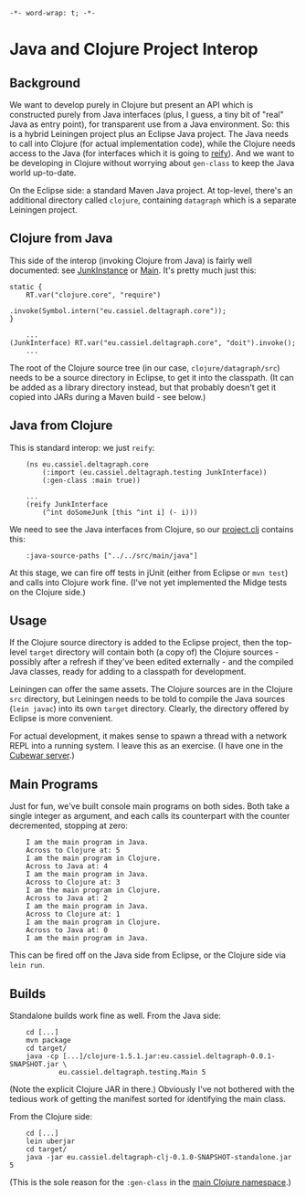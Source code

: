 `-*- word-wrap: t; -*-`

# Java and Clojure Project Interop

## Background

We want to develop purely in Clojure but present an API which is constructed purely from Java interfaces (plus, I guess, a tiny bit of "real" Java as entry point), for transparent use from a Java environment. So: this is a hybrid Leiningen project plus an Eclipse Java project. The Java needs to call into Clojure (for actual implementation code), while the Clojure needs access to the Java (for interfaces which it is going to [reify](http://clojuredocs.org/clojure_core/clojure.core/reify)). And we want to be developing in Clojure without worrying about `gen-class` to keep the Java world up-to-date.

On the Eclipse side: a standard Maven Java project. At top-level, there's an additional directory called `clojure`, containing `datagraph` which is a separate Leiningen project.

## Clojure from Java

This side of the interop (invoking Clojure from Java) is fairly well documented: see [JunkInstance](src/main/java/eu/cassiel/deltagraph/testing/JunkInstance.java) or [Main](src/main/java/eu/cassiel/deltagraph/testing/Main.java). It's pretty much just this:

	static {
		RT.var("clojure.core", "require")
                        .invoke(Symbol.intern("eu.cassiel.deltagraph.core"));
	}

        ...
	(JunkInterface) RT.var("eu.cassiel.deltagraph.core", "doit").invoke();
        ...

The root of the Clojure source tree (in our case, `clojure/datagraph/src`) needs to be a source directory in Eclipse, to get it into the classpath. (It can be added as a library directory instead, but that probably doesn't get it copied into JARs during a Maven build - see below.)

## Java from Clojure

This is standard interop: we just `reify`:

        (ns eu.cassiel.deltagraph.core
            (:import (eu.cassiel.deltagraph.testing JunkInterface))
            (:gen-class :main true))

        ...
        (reify JunkInterface
            (^int doSomeJunk [this ^int i] (- i)))

We need to see the Java interfaces from Clojure, so our [project.clj](clojure/deltagraph/project.clj) contains this:

        :java-source-paths ["../../src/main/java"]

At this stage, we can fire off tests in jUnit (either from Eclipse or `mvn test`) and calls into Clojure work fine. (I've not yet implemented the Midge tests on the Clojure side.)

## Usage

If the Clojure source directory is added to the Eclipse project, then the top-level `target` directory will contain both (a copy of) the Clojure sources - possibly after a refresh if they've been edited externally - and the compiled Java classes, ready for adding to a classpath for development.

Leiningen can offer the same assets. The Clojure sources are in the Clojure `src` directory, but Leiningen needs to be told to compile the Java sources (`lein javac`) into its own `target` directory. Clearly, the directory offered by Eclipse is more convenient.

For actual development, it makes sense to spawn a thread with a network REPL into a running system. I leave this as an exercise. (I have one in the [Cubewar server](https://github.com/cassiel/cubewar).)

## Main Programs

Just for fun, we've built console main programs on both sides. Both take a single integer as argument, and each calls its counterpart with the counter decremented, stopping at zero:

        I am the main program in Java.
        Across to Clojure at: 5
        I am the main program in Clojure.
        Across to Java at: 4
        I am the main program in Java.
        Across to Clojure at: 3
        I am the main program in Clojure.
        Across to Java at: 2
        I am the main program in Java.
        Across to Clojure at: 1
        I am the main program in Clojure.
        Across to Java at: 0
        I am the main program in Java.

This can be fired off on the Java side from Eclipse, or the Clojure side via `lein run`.

## Builds

Standalone builds work fine as well. From the Java side:

        cd [...]
        mvn package
        cd target/
        java -cp [...]/clojure-1.5.1.jar:eu.cassiel.deltagraph-0.0.1-SNAPSHOT.jar \
                eu.cassiel.deltagraph.testing.Main 5

(Note the explicit Clojure JAR in there.) Obviously I've not bothered with the tedious work of getting the manifest sorted for identifying the main class.

From the Clojure side:

        cd [...]
        lein uberjar
        cd target/
        java -jar eu.cassiel.deltagraph-clj-0.1.0-SNAPSHOT-standalone.jar 5

(This is the sole reason for the `:gen-class` in the [main Clojure namespace](clojure/deltagraph/src/eu/cassiel/deltagraph/core.clj).)

